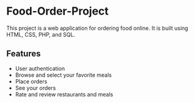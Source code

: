 # Food-Order-Project

This project is a web application for ordering food online. It is built using HTML, CSS, PHP, and SQL. 

## Features

- User authentication 
- Browse and select your favorite meals 
- Place orders
- See your orders
- Rate and review restaurants and meals 
